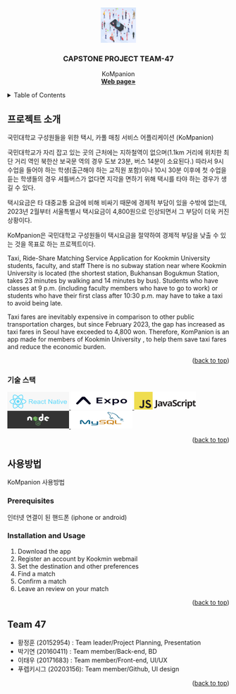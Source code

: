 <!-- Improved compatibility of back to top link: See: https://github.com/othneildrew/Best-README-Template/pull/73 -->
<a name="readme-top"></a>
<!--
*** Thanks for checking out the Best-README-Template. If you have a suggestion
*** that would make this better, please fork the repo and create a pull request
*** or simply open an issue with the tag "enhancement".
*** Don't forget to give the project a star!
*** Thanks again! Now go create something AMAZING! :D
-->



<!-- PROJECT SHIELDS -->
<!--
*** I'm using markdown "reference style" links for readability.
*** Reference links are enclosed in brackets [ ] instead of parentheses ( ).
*** See the bottom of this document for the declaration of the reference variables
*** for contributors-url, forks-url, etc. This is an optional, concise syntax you may use.
*** https://www.markdownguide.org/basic-syntax/#reference-style-links
-->



<!-- PROJECT LOGO -->
<br />
<div align="center">
  <a href="https://github.com/kookmin-sw/capstone-2023-47">
    <img src="assets/img/header-bg.jpg" alt="Logo" width="80" height="80">
  </a>

<h3 align="center">CAPSTONE PROJECT TEAM-47 </h3>

  <p align="center">
    KoMpanion
    <br />
    <a href="https://kookmin-sw.github.io/capstone-2023-47/"><strong>Web page»</strong></a>
    <br />
  </p>
</div>



<!-- TABLE OF CONTENTS -->
<details>
  <summary>Table of Contents</summary>
  <ol>
    <li>
      <a href="#프로젝트 소개"></a>
      <ul>
        <li><a href="#기술 스택">기술 스택</a></li>
      </ul>
    </li>
    <li>
      <a href="#사용 방법">사용 방법</a>
      <ul>
        <li><a href="#prerequisites">Prerequisites</a></li>
        <li><a href="#installation">Installation</a></li>
      </ul>
    </li>
    <li><a href="#팀 소개">팀 소개</a></li>
  </ol>
</details>



<!-- ABOUT THE PROJECT -->
## 프로젝트 소개
  
  국민대학교 구성원들을 위한 택시, 카풀 매칭 서비스 어플리케이션 (KoMpanion)
  
  국민대학교가 자리 잡고 있는 곳의 근처에는 지하철역이 없으며(1.1km 거리에 위치한 최단 거리 역인 북한산 보국문 역의 경우 도보 23분, 버스 14분이 소요된다.)
  따라서 9시 수업을 들어야 하는 학생(출근해야 하는 교직원 포함)이나 10시 30분 이후에 첫 수업을 듣는 학생들의 경우 셔틀버스가 없다면 지각을 면하기 위해 택시를 타야 하는 경우가 생길
  수 있다.
  
  택시요금은 타 대중교통 요금에 비해 비싸기 때문에 경제적 부담이 있을 수밖에 없는데, 2023년 2월부터 서울특별시 택시요금이 4,800원으로 인상되면서 그 부담이 더욱 커진 상황이다.
  
  KoMpanion은 국민대학교 구성원들이 택시요금을 절약하여 경제적 부담을 낮출 수 있는 것을 목표로 하는 프로젝트이다.

   Taxi, Ride-Share Matching Service Application for Kookmin University students, faculty, and staff
  There is no subway station near where Kookmin University is located (the shortest station, Bukhansan Bogukmun Station, takes 23 minutes by walking and 14 minutes by 
  bus). Students who have classes at 9 p.m. (including faculty members who have to go to work) or students who have their first class after 10:30 p.m. may have to take 
  a taxi to avoid being late.

   Taxi fares are inevitably expensive in comparison to other public transportation charges, but since February 2023, the gap has increased as taxi fares in Seoul have 
   exceeded to 4,800 won. Therefore, KomPanion is an app made for members of Kookmin University , to help them save taxi fares and reduce the economic burden.
  
 

<p align="right">(<a href="#readme-top">back to top</a>)</p>



### 기술 스택

<div align="left">
  <a href="https://reactnative.dev/">
    <img src="assets/img/logos/react.png" alt="Logo" width="140" height="40">
  </a>

  <a href="https://expo.dev/">
    <img src="assets/img/logos/expo.png" alt="Logo" width="140" height="40">
  </a>

  <a href="https://www.javascript.com/">
    <img src="assets/img/logos/java.png" alt="Logo" width="140" height="40">
  </a>

  <a href="https://nodejs.org/en">
    <img src="assets/img/logos/node.png" alt="Logo" width="140" height="40">
  </a>

  <a href="https://www.mysql.com/">
    <img src="assets/img/logos/sql.png" alt="Logo" width="140" height="40">
  </a>

<p align="right">(<a href="#readme-top">back to top</a>)</p>



<!-- GETTING STARTED -->
## 사용방법
KoMpanion 사용방법
### Prerequisites

인터넷 연결이 된 핸드폰 (iphone or android)

### Installation and Usage

1. Download the app
2. Register an account by Kookmin webmail
3. Set the destination and other preferences
4. Find a match
5. Confirm a match
6. Leave an review on your match

<p align="right">(<a href="#readme-top">back to top</a>)</p>


## Team 47
 - 황정훈 (20152954)   : Team leader/Project Planning, Presentation
 - 박기연 (20160411)   : Team member/Back-end, BD
 - 이태우 (20171683)   : Team member/Front-end, UI/UX
 - 푸렙키시그 (20203156): Team member/Github, UI design





<p align="right">(<a href="#readme-top">back to top</a>)</p>





